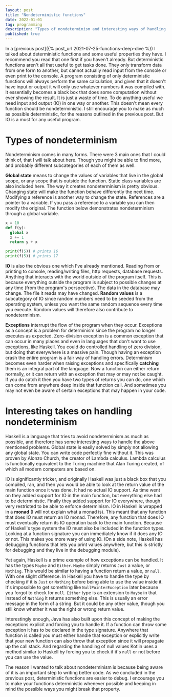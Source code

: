 ```yaml
---
layout: post
title: "Nondeterministic functions"
date: 2022-01-01
tag: programming
description: "Types of nondeterminism and interesting ways of handling them."
published: true
---
```


In a [previous post]({% post_url 2021-07-25-functions-deep-dive %}) I talked about deterministic functions and some useful properties they have. I recommend you read that one first if you haven't already. But deterministic functions aren't all that useful to get tasks done. They only transform data from one form to another, but cannot actually read input from the console or even print to the console. A program consisting of only deterministic functions will always perform the same calculation, and given that it doesn't have input or output it will only use whatever numbers it was compiled with. It essentially becomes a black box that does some computation without ever showing the result. It is just a waste of time. To do anything useful we need input and output (IO) in one way or another. This doesn't mean every function should be nondeterministic. I still encourage you to make as much as possible deterministic, for the reasons outlined in the previous post. But IO is a must for any useful program.

<!--Nondeterministic vs deterministic. Black boxes aren't very useful.-->

# Types of nondeterminism
Nondeterminism comes in many forms. There were 3 main ones that I could think of, that I will talk about here. Though you might be able to find more, and probably different subcategories of each of them as well.

**Global state** means to change the values of variables that live in the global scope, or any scope that is outside the function. Static class variables are also included here. The way it creates nondeterminism is pretty obvious. Changing state will make the function behave differently the next time. Modifying a reference is another way to change the state. References are a pointer to a variable. If you pass a reference to a variable you can then modify the original. The function below demonstrates nondeterminism through a global variable.
```py
x = 10
def f(y):
  global x
  x += 1
  return y + x

print(f(5)) # prints 16
print(f(5)) # prints 17
```

**IO** is also the obvious one which I've already mentioned. Reading from or printing to console, reading/writing files, http requests, database requests. Anything that interacts with the world outside of the program itself. This is because everything outside the program is subject to possible changes at any time (from the program's perspective). The data in the database may change. The file it reads may have changed. **Random values** is a subcategory of IO since random numbers need to be seeded from the operating system, unless you want the same random sequence every time you execute. Random values will therefore also contribute to nondeterminism.

**Exceptions** interrupt the flow of the program when they occur. Exceptions as a concept is a problem for determinism since the program no longer executes as expected. Zero-division exception is a common exception that can occur in many places and even in languages that don't want to use exceptions, like Haskell. You could do controlled handling of zero division, but doing that everywhere is a massive pain. Though having an exception crash the entire program is a fair way of handling errors. Determinism becomes even harder when raising exceptions and specifically **catching** them is an integral part of the language. Now a function can either return normally, or it can return with an exception that may or may not be caught. If you do catch it then you have two types of returns you can do, one which can come from anywhere deep inside that function call. And sometimes you may not even be aware of certain exceptions that may happen in your code.

# Interesting takes on handling nondeterminism
Haskell is a language that tries to avoid nondeterminism as much as possible, and therefore has some interesting ways to handle the above mentioned problems. Global state is easily solved by simply not allowing any global state. You can write code perfectly fine without it. This was proven by Alonzo Church, the creator of Lambda calculus. Lambda calculus is functionally equivalent to the Turing machine that Alan Turing created, of which all modern computers are based on.

IO is significantly tricker, and originally Haskell was just a black box that you compiled, ran, and then you would be able to look at the return value of the main function once it was done. It had no actual IO support. As time went on they added support for IO in the main function, but everything else had to be deterministic. Finally they added support for IO everywhere, though very restricted to be able to enforce determinism. IO in Haskell is wrapped in a **monad** (I will not explain what a monad is). This meant that any function that does IO must return an IO monad. Therefore, any function that does IO must eventually return its IO operation back to the main function. Because of Haskell's type system the IO must also be included in the function types. Looking at a function signature you can immediately know if it does any IO or not. This makes you more wary of using IO. (On a side note, Haskell has debugging functions that lets you print values anywhere, but this is strictly for debugging and they live in the debugging module).

Yet again, Haskell is a prime example of how exceptions can be handled. It has the types `Maybe` and `Either`. `Maybe` simply returns `Just` a value, or `Nothing`. This would be similar to having a function return a value, or `null`. With one slight difference. In Haskell you have to handle the type by checking if it is `Just` or `Nothing` before being able to use the value inside it. It's impossible to get something like `NullPointerException` later because you forgot to check for `null`. `Either` type is an extension to `Maybe` in that instead of `Nothing` it returns something else. This is usually an error message in the form of a string. But it could be any other value, though you still know whether it was the right or wrong return value. 

Interestingly enough, Java has also built upon this concept of making the exceptions explicit and forcing you to handle it. If a function can throw some exception it has to be declared in the type signature. Anywhere that function is called you must either handle that exception or explicitly write that your new function can also throw that exception since it will propagate up the call stack. And regarding the handling of null values Kotlin uses a method similar to Haskell by forcing you to check if it's `null` or not before you can use the value.

The reason I wanted to talk about nondeterminism is because being aware of it is an important step to writing better code. As we concluded in the previous post, deterministic functions are easier to debug. I encourage you to make your functions deterministic whenever possible and keeping in mind the possible ways you might break that property.
